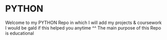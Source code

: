 # PYTHON
Welcome to my PYTHON Repo 
in which I will add my projects & coursework 
I would be gald if this helped you anytime ^^
The main purpose of this Repo is educational
